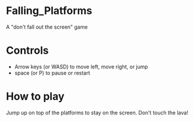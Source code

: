 # Falling_Platforms
A "don't fall out the screen" game
# Controls
* Arrow keys (or WASD) to move left, move right, or jump
* space (or P) to pause or restart
# How to play
Jump up on top of the platforms to stay on the screen. Don't touch the lava!
